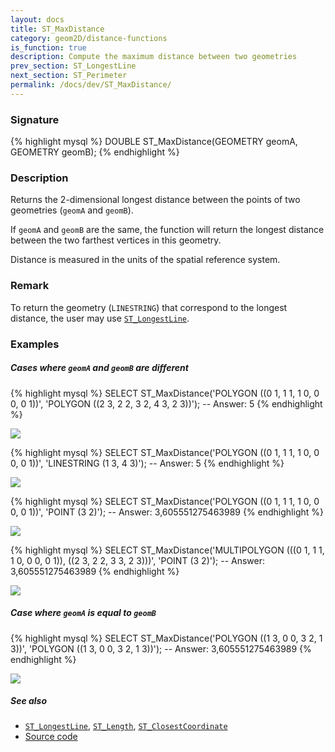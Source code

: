 ```yaml
---
layout: docs
title: ST_MaxDistance
category: geom2D/distance-functions
is_function: true
description: Compute the maximum distance between two geometries
prev_section: ST_LongestLine
next_section: ST_Perimeter
permalink: /docs/dev/ST_MaxDistance/
---
```


### Signature

{% highlight mysql %}
DOUBLE ST_MaxDistance(GEOMETRY geomA, GEOMETRY geomB);
{% endhighlight %}

### Description

Returns the 2-dimensional longest distance between the points of two geometries (`geomA` and `geomB`).

If `geomA` and `geomB` are the same, the function will return the longest distance between the two farthest vertices in this geometry.

Distance is measured in the units of the spatial reference system.

### Remark

To return the geometry (`LINESTRING`) that correspond to the longest distance, the user may use [`ST_LongestLine`](../ST_LongestLine).

### Examples

##### Cases where `geomA` and `geomB` are different

{% highlight mysql %}
SELECT ST_MaxDistance('POLYGON ((0 1, 1 1, 1 0, 0 0, 0 1))', 
                      'POLYGON ((2 3, 2 2, 3 2, 4 3, 2 3))');
-- Answer: 5
{% endhighlight %}

<img class="displayed" src="../ST_LongestLine_1.png"/>

{% highlight mysql %}
SELECT ST_MaxDistance('POLYGON ((0 1, 1 1, 1 0, 0 0, 0 1))', 
		      'LINESTRING (1 3, 4 3)');
-- Answer: 5
{% endhighlight %}

<img class="displayed" src="../ST_LongestLine_2.png"/>

{% highlight mysql %}
SELECT ST_MaxDistance('POLYGON ((0 1, 1 1, 1 0, 0 0, 0 1))', 
		      'POINT (3 2)');
-- Answer: 3,605551275463989 
{% endhighlight %}

<img class="displayed" src="../ST_LongestLine_3.png"/>

{% highlight mysql %}
SELECT ST_MaxDistance('MULTIPOLYGON (((0 1, 1 1, 1 0, 0 0, 0 1)),
				    ((2 3, 2 2, 3 3, 2 3)))', 
		      'POINT (3 2)');
-- Answer: 3,605551275463989
{% endhighlight %}

<img class="displayed" src="../ST_LongestLine_4.png"/>

##### Case where `geomA` is equal to `geomB`

{% highlight mysql %}
SELECT ST_MaxDistance('POLYGON ((1 3, 0 0, 3 2, 1 3))', 
		      'POLYGON ((1 3, 0 0, 3 2, 1 3))');
-- Answer: 3,605551275463989
{% endhighlight %}

<img class="displayed" src="../ST_LongestLine_5.png"/>


##### See also

* [`ST_LongestLine`](../ST_LongestLine), [`ST_Length`](../ST_Length), [`ST_ClosestCoordinate`](../ST_ClosestCoordinate)
* <a href="https://github.com/irstv/H2GIS/blob/master/h2spatial-ext/src/main/java/org/h2gis/h2spatialext/function/spatial/distance/ST_MaxDistance.java" target="_blank">Source code</a>
